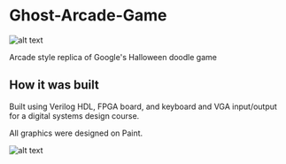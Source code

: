 # Ghost-Arcade-Game

![alt text](https://i.imgur.com/Y6vrhaY.jpg)

Arcade style replica of Google's Halloween doodle game

## How it was built

Built using Verilog HDL, FPGA board, and keyboard and VGA input/output for a digital systems design course.

All graphics were designed on Paint.

![alt text](https://i.imgur.com/eiD2dFa.jpg)
